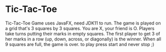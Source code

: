 # Tic-Tac-Toe
 Tic-Tac-Toe Game uses JavaFX, need JDK11 to run.
    The game is played on a grid that's 3 squares by 3 squares.
    You are X, your friend is O. Players take turns putting their marks in empty squares.
    The first player to get 3 of her marks in a row (up, down, across, or diagonally) is the winner.
    When all 9 squares are full, the game is over.
    to play press start and never stop ;)
